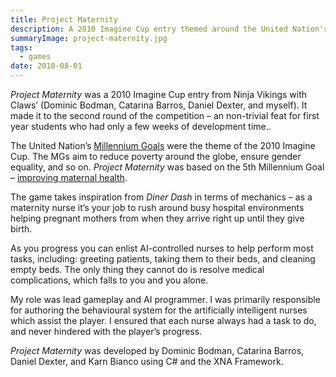 ```yaml
---
title: Project Maternity
description: A 2010 Imagine Cup entry themed around the United Nation's Millennium Goals.
summaryImage: project-maternity.jpg
tags:
  - games
date: 2010-08-01
---
```

_Project Maternity_ was a 2010 Imagine Cup entry from Ninja Vikings with Claws’ (Dominic Bodman, Catarina Barros, Daniel Dexter, and myself). It made it to the second round of the competition – an non-trivial feat for first year students who had only a few weeks of development time..

The United Nation’s [Millennium Goals](http://www.un.org/millenniumgoals/) were the theme of the 2010 Imagine Cup. The MGs aim to reduce poverty around the globe, ensure gender equality, and so on. _Project Maternity_ was based on the 5th Millennium Goal – [improving maternal health](http://www.un.org/millenniumgoals/maternal.shtml).

The game takes inspiration from _Diner Dash_ in terms of mechanics – as a maternity nurse it’s your job to rush around busy hospital environments helping pregnant mothers from when they arrive right up until they give birth.

As you progress you can enlist AI-controlled nurses to help perform most tasks, including: greeting patients, taking them to their beds, and cleaning empty beds. The only thing they cannot do is resolve medical complications, which falls to you and you alone.

My role was lead gameplay and AI programmer. I was primarily responsible for authoring the behavioural system for the artificially intelligent nurses which assist the player. I ensured that each nurse always had a task to do, and never hindered with the player’s progress.

_Project Maternity_ was developed by Dominic Bodman, Catarina Barros, Daniel Dexter, and Karn Bianco using C# and the XNA Framework.